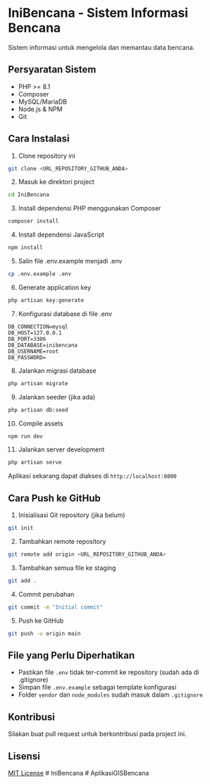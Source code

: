 
# IniBencana - Sistem Informasi Bencana

Sistem informasi untuk mengelola dan memantau data bencana.

## Persyaratan Sistem
- PHP >= 8.1
- Composer
- MySQL/MariaDB
- Node.js & NPM
- Git

## Cara Instalasi

1. Clone repository ini
```bash
git clone <URL_REPOSITORY_GITHUB_ANDA>
```

2. Masuk ke direktori project
```bash
cd IniBencana
```

3. Install dependensi PHP menggunakan Composer
```bash
composer install
```

4. Install dependensi JavaScript
```bash
npm install
```

5. Salin file .env.example menjadi .env
```bash
cp .env.example .env
```

6. Generate application key
```bash
php artisan key:generate
```

7. Konfigurasi database di file .env
```
DB_CONNECTION=mysql
DB_HOST=127.0.0.1
DB_PORT=3306
DB_DATABASE=inibencana
DB_USERNAME=root
DB_PASSWORD=
```

8. Jalankan migrasi database
```bash
php artisan migrate
```

9. Jalankan seeder (jika ada)
```bash
php artisan db:seed
```

10. Compile assets
```bash
npm run dev
```

11. Jalankan server development
```bash
php artisan serve
```

Aplikasi sekarang dapat diakses di `http://localhost:8000`

## Cara Push ke GitHub

1. Inisialisasi Git repository (jika belum)
```bash
git init
```

2. Tambahkan remote repository
```bash
git remote add origin <URL_REPOSITORY_GITHUB_ANDA>
```

3. Tambahkan semua file ke staging
```bash
git add .
```

4. Commit perubahan
```bash
git commit -m "Initial commit"
```

5. Push ke GitHub
```bash
git push -u origin main
```

## File yang Perlu Diperhatikan
- Pastikan file `.env` tidak ter-commit ke repository (sudah ada di .gitignore)
- Simpan file `.env.example` sebagai template konfigurasi
- Folder `vendor` dan `node_modules` sudah masuk dalam `.gitignore`

## Kontribusi
Silakan buat pull request untuk berkontribusi pada project ini.

## Lisensi
[MIT License](LICENSE)
#   I n i B e n c a n a 
 
 
#   A p l i k a s i G I S B e n c a n a 
 
 
